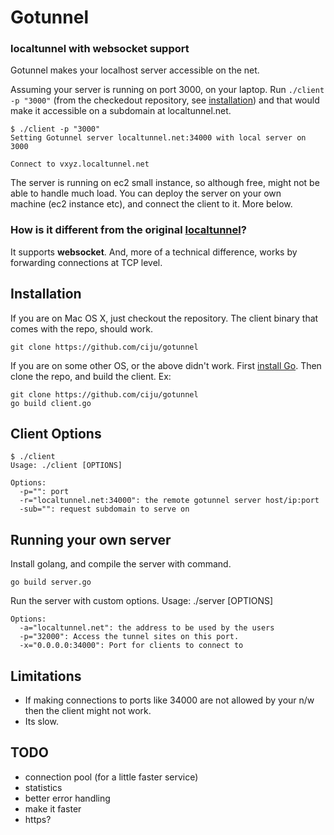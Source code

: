 # Gotunnel #

### localtunnel with websocket support ###

Gotunnel makes your localhost server accessible on the net.

Assuming your server is running on port 3000, on your laptop. Run
`./client -p "3000"` (from the checkedout repository, see [installation](#installation)) and that would make it accessible on a subdomain
at localtunnel.net.

    $ ./client -p "3000"
    Setting Gotunnel server localtunnel.net:34000 with local server on 3000

    Connect to vxyz.localtunnel.net

The server is running on ec2 small instance, so although free, might
not be able to handle much load. You can deploy the server on your own  
machine (ec2 instance etc), and connect the client to it. More
below.<link>

### How is it different from the original [localtunnel](http://progrium.com/localtunnel/)?

It supports **websocket**. And, more of a technical difference, works by
forwarding connections at TCP level.

## Installation ##
If you are on Mac OS X, just checkout the repository. The client
binary that comes with the repo, should work.

    git clone https://github.com/ciju/gotunnel

If you are on some other OS, or the above didn't work. First [install
Go](http://golang.org/doc/install). Then clone the repo, and build the
client. Ex:

    git clone https://github.com/ciju/gotunnel
    go build client.go

## Client Options ##
    $ ./client
    Usage: ./client [OPTIONS]

    Options:
      -p="": port
      -r="localtunnel.net:34000": the remote gotunnel server host/ip:port
      -sub="": request subdomain to serve on

## Running your own server ##
Install golang, and compile the server with command.

    go build server.go

Run the server with custom options.
    Usage: ./server [OPTIONS]

    Options:
      -a="localtunnel.net": the address to be used by the users
      -p="32000": Access the tunnel sites on this port.
      -x="0.0.0.0:34000": Port for clients to connect to

## Limitations ##
- If making connections to ports like 34000 are not allowed by your
n/w then the client might not work.
- Its slow.

## TODO ##
- connection pool (for a little faster service)
- statistics
- better error handling
- make it faster
- https?
